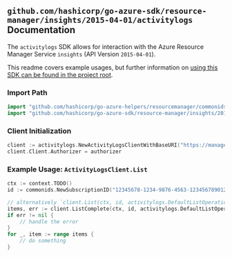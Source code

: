 
## `github.com/hashicorp/go-azure-sdk/resource-manager/insights/2015-04-01/activitylogs` Documentation

The `activitylogs` SDK allows for interaction with the Azure Resource Manager Service `insights` (API Version `2015-04-01`).

This readme covers example usages, but further information on [using this SDK can be found in the project root](https://github.com/hashicorp/go-azure-sdk/tree/main/docs).

### Import Path

```go
import "github.com/hashicorp/go-azure-helpers/resourcemanager/commonids"
import "github.com/hashicorp/go-azure-sdk/resource-manager/insights/2015-04-01/activitylogs"
```


### Client Initialization

```go
client := activitylogs.NewActivityLogsClientWithBaseURI("https://management.azure.com")
client.Client.Authorizer = authorizer
```


### Example Usage: `ActivityLogsClient.List`

```go
ctx := context.TODO()
id := commonids.NewSubscriptionID("12345678-1234-9876-4563-123456789012")

// alternatively `client.List(ctx, id, activitylogs.DefaultListOperationOptions())` can be used to do batched pagination
items, err := client.ListComplete(ctx, id, activitylogs.DefaultListOperationOptions())
if err != nil {
	// handle the error
}
for _, item := range items {
	// do something
}
```
